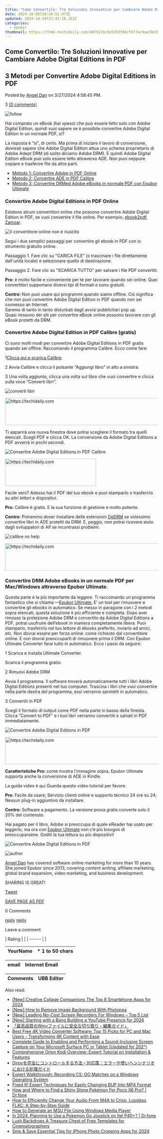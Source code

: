 ```yaml
---
title: "Come Convertilo: Tre Soluzioni Innovative per Cambiare Adobe Digital Editions in PDF"
date: 2024-10-08T20:34:52.973Z
updated: 2024-10-14T23:43:18.152Z
categories:
  - epubor
thumbnail: https://thmb.techidaily.com/4d7617bc6e515df66cf877ac9aa76e35a27d5b140b89f27b65013967fb63481d.jpg
---
```


## Come Convertilo: Tre Soluzioni Innovative per Cambiare Adobe Digital Editions in PDF

## 3 Metodi per Convertire Adobe Digital Editions in PDF

Posted by [Angel Dan](http://www.epubor.com/mailto:epubor.muzhi1989@gmail.com) on 3/27/2024 4:58:45 PM.

3 [(0 comments)](http://www.epubor.com/#comment-area) 

![follow](http://www.epubor.com/images/follow.png)

Hai comprato un eBook (hai speso) che può essere letto solo con Adobe Digital Edition, quindi vuoi sapere se è possibile convertire Adobe Digital Edition in un normale PDF, sì? 

La risposta è “sì”, di certo. Ma prima di iniziare il lavoro di conversione, dovresti sapere che Adobe Digital Edition attua uno schema proprietario di Adobe Adept DRM (di solito diciamo Adobe DRM). E quindi Adobe Digital Edition eBook può solo essere letto attraverso ADE. Non puoi neppure copiare e trasferire file da altre parti. 

* [Metodo 1: Convertire Adobe in PDF Online](https://tools.techidaily.com/epubor/products/)
* [Metodo 2: Convertire ADE in PDF Calibre](https://tools.techidaily.com/epubor/products/)
* [Metodo 3: Convertire DRMed Adobe eBooks in normale PDF con Epubor Ultimate](https://tools.techidaily.com/epubor/products/)

###  Convertire Adobe Digital Editions in PDF Online

Esistono alcuni convertitori online che possono convertire Adobe Digital Edition in PDF, se vuoi convertire il file online. Per esempio, [ebook2pdf](https://ebook2pdf.com/), [Zamzar](https://www.zamzar.com/). 

![il convertitore online non è riuscito](https://www.epubor.com/images/uppic/ebook2pdf-online-failed.png)

Segui i due semplici passaggi per convertire gli ebook in PDF con lo strumento gratuito online. 

Passaggio 1\. Fare clic su "CARICA FILE" (o trascinare i file direttamente dall'unità locale) e selezionare quello di destinazione. 

Passaggio 2\. Fare clic su "SCARICA TUTTO" per salvare i file PDF convertiti. 

**Pro:** è molto facile e conveniente per te per lavorare quando sei online. Quei convertitori supportano diversi tipi di formati e sono gratuiti. 

**Contro:** Non puoi usare qui programmi quando siamo offline. Ciò significa che non puoi convertire Adobe Digital Edition in PDF quando non sei connesso an Internet.   
 Saremo di tanto in tanto disturbati dagli avvisi pubblicitari pop up.  
 Quasi nessuno dei siti per convertire eBook online possono lavorare con gli eBook protetti da DRM.

### Convertire Adobe Digital Edition in PDF Calibre (gratis)

Ci sono molti modi per convertire Adobe Digital Editions in PDF gratis quando sei offline. Raccomando il programma Calibre. Ecco come fare:

1[Clicca qui e scarica Calibre](http://calibre-ebook.com/download).

2 Avvia Calibre e clicca il pulsante “Aggiungi libro” in alto a sinistra.

3 Una volta aggiunto, clicca una volta sul libro che vuoi convertire e clicca sulla voce “Converti libri”. 

![converti libri](https://epubor.com/images/uppic/converti-libri.png)

<!-- affiliate ads begin -->
<a href="https://appsumo.8odi.net/c/5597632/2137380/7443" target="_top" id="2137380">
  <img src="//a.impactradius-go.com/display-ad/7443-2137380" border="0" alt="https://techidaily.com" width="728" height="90"/>
</a>
<img height="0" width="0" src="https://appsumo.8odi.net/i/5597632/2137380/7443" style="position:absolute;visibility:hidden;" border="0" />
<!-- affiliate ads end -->

Ti apparirà una nuova finestra dove potrai scegliere il formato tra quelli elencati. Scegli PDF e clicca OK. La conversione da Adobe Digital Editions a PDF avverrà in pochi secondi.

![Convertire Adobe Digital Editions in PDF Calibre](https://epubor.com/images/uppic/convertire-ade-in-pdf-calibre.png)

<!-- affiliate ads begin -->
<a href="https://laganoo.pxf.io/c/5597632/1657395/16446" target="_top" id="1657395">
  <img src="//a.impactradius-go.com/display-ad/16446-1657395" border="0" alt="https://techidaily.com" width="300" height="90"/>
</a>
<img height="0" width="0" src="https://laganoo.pxf.io/i/5597632/1657395/16446" style="position:absolute;visibility:hidden;" border="0" />
<!-- affiliate ads end -->

Facile vero? Adesso hai il PDF del tuo ebook e puoi stamparlo o trasferirlo su altri lettori e dispositivi. 

**Pro:** Calibre è gratis. E la sua funzione di gestione è molto potente. 

**Contro:** Potremmo dover installare delle estensioni [DeDRM](https://tools.techidaily.com/epubor/products/) se volessimo convertire libri in ADE protetti da DRM. E, peggio, non potrai ricevere aiuto dagli sviluppatori di Alf se incontrassi problemi. 

![calibre no help](http://www.epubor.com/images/uppic/alf-help.png)

<!-- affiliate ads begin -->
<a href="https://aligracehair.sjv.io/c/5597632/2027167/19272" target="_top" id="2027167">
  <img src="//a.impactradius-go.com/display-ad/19272-2027167" border="0" alt="https://techidaily.com" width="728" height="90"/>
</a>
<img height="0" width="0" src="https://aligracehair.sjv.io/i/5597632/2027167/19272" style="position:absolute;visibility:hidden;" border="0" />
<!-- affiliate ads end -->

### Convertire DRM Adobe eBooks in un normale PDF per Mac/Windows attraverso Epubor Ultimate.

 Questa parte è la più importante da leggere. Ti raccomando un programma fantastico che si chiama —[Epubor Ultimate.](https://tools.techidaily.com/epubor/ultimate/) E’ un tool per rimuovere e convertire gli ebooks in automatico. Se messo in paragone con i 2 metodi sopra elencati, questa soluzione è più efficiente e completa. Dopo aver rimosso la protezione Adobe DRM e convertito da Adobe Digital Editions a PDF, potrai usufruire dell’ebook in maniera completamente libera. Puoi stamparlo, trasferirlo nel tuo lettore di ebooks preferito, inviarlo ad amici, etc. Non dovrai essere per forza online: come richiesto dal convertitore online. E non dovrai preoccuparti di rimuovere prima il DRM. Con Epubor Ultimate Converter farai tutto in automatico. Ecco i passi da seguire:

1 Scarica e installa Ultimate Converter.

Scarica il programma gratis:

[](https://tools.techidaily.com/epubor/ultimate/) [](https://tools.techidaily.com/epubor/ultimate/) 

2 Rimuovi Adobe DRM

Avvia il programma. Il software troverà automaticamente tutti i libri Adobe Digital Editions presenti nel tuo computer. Trascina i libri che vuoi convertire nella parte destra del programma, essi verranno sprotetti in automatico. 

3 Convertili in PDF 

Scegli il formato di output come PDF nella parte in basso della finesta. Clicca “Convert to PDF” e i tuoi libri verranno convertiti e salvati in PDF immediatamente.

![Convertire Adobe Digital Editions in PDF](https://epubor.com/images/uppic/convert-adobe-digital-editions-to-pdf.gif)

<!-- affiliate ads begin -->
<a href="https://aligracehair.sjv.io/c/5597632/1959778/19272" target="_top" id="1959778">
  <img src="//a.impactradius-go.com/display-ad/19272-1959778" border="0" alt="https://techidaily.com" width="728" height="90"/>
</a>
<img height="0" width="0" src="https://aligracehair.sjv.io/i/5597632/1959778/19272" style="position:absolute;visibility:hidden;" border="0" />
<!-- affiliate ads end -->

**Caratteristiche Pro:** come mostra l'immagine sopra, Epubor Ultimate supporta anche la conversione di ADE in Kindle. 

La guida video è qui Guarda questo video tutorial per favore.

**Pro:** Facile da usare; Servizio clienti online e supporto tecnico 24 ore su 24; Nessun plug-in aggiuntivo da installare. 

**Contro:** Software a pagamento. La versione prova gratis converte solo il 20% del contenuto.

Hai pagato per il libro, Adobe si preoccupa di quale eReader hai usato per leggerlo, ma ora con [Epubor Ultimate](https://tools.techidaily.com/epubor/ultimate/) non c’è più bisogno di preoccuparsene. Goditi la tua lettura su più dispositivi!

![Convertire Adobe Digital Editions in PDF](https://epubor.com/images/uppic/adobe-acsm-in-pdf.png)

![author](http://www.epubor.com/images/uppic/author-dan.jpg)

[Angel Dan](http://www.epubor.com/mailto:epubor.muzhi1989@gmail.com) has covered software online marketing for more than 10 years. She joined Epubor since 2013, covering content writing, affiliate marketing, global brand expansion, video marketing, and business development.

SHARING IS GREAT!

[Tweet](https://twitter.com/share) 

[SAVE PAGE AS PDF](https://tools.techidaily.com/epubor/products/) 

0 Comments

[reply](https://tools.techidaily.com/epubor/products/) [reply](https://tools.techidaily.com/epubor/products/) 

Leave a comment

| Rating |  |
| ------ |  |

| YourName | \*  1 to 50 chars |
| -------- | ----------------- |

| email | Internet Email |
| ----- | -------------- |

| Comments | UBB Editor |
| -------- | ---------- |

<ins class="adsbygoogle"
     style="display:block"
     data-ad-format="autorelaxed"
     data-ad-client="ca-pub-7571918770474297"
     data-ad-slot="1223367746"></ins>

<ins class="adsbygoogle"
     style="display:block"
     data-ad-client="ca-pub-7571918770474297"
     data-ad-slot="8358498916"
     data-ad-format="auto"
     data-full-width-responsive="true"></ins>

<span class="atpl-alsoreadstyle">Also read:</span>
<div><ul>
<li><a href="https://fox-access.techidaily.com/new-creative-collage-companions-the-top-8-smartphone-apps-for-2024/"><u>[New] Creative Collage Companions The Top 8 Smartphone Apps for 2024</u></a></li>
<li><a href="https://some-techniques.techidaily.com/new-how-to-remove-image-background-with-photopea/"><u>[New] How to Remove Image Background With Photopea</u></a></li>
<li><a href="https://extra-guidance.techidaily.com/new-leading-no-cost-screen-recorders-for-windows-top-5-list/"><u>[New] Leading No-Cost Screen Recorders For Windows – Top 5 List</u></a></li>
<li><a href="https://youtube-tips.techidaily.com/tarting-with-a-bang-building-a-youtube-presence-for-2024/"><u>[New] Starting with a Bang Building a YouTube Presence for 2024</u></a></li>
<li><a href="https://discover-able.techidaily.com/1726029625537-wmv/"><u>「最高品質のWmvファイルに安全な切り取り・編集ガイド」</u></a></li>
<li><a href="https://some-approaches.techidaily.com/best-free-4k-video-converter-software-top-15-picks-for-pc-and-mac-users-transforming-4k-content-with-ease/"><u>Best Free 4K Video Converter Software: Top 15 Picks for PC and Mac Users - Transforming 4K Content with Ease</u></a></li>
<li><a href="https://discover-able.techidaily.com/complete-guide-to-enabling-and-performing-a-sound-inclusive-screen-capture-on-your-microsoft-surface-pc-or-tablet-updated-for-202/"><u>Complete Guide to Enabling and Performing a Sound-Inclusive Screen Capture on Your Microsoft Surface PC or Tablet (Updated for 202^)</u></a></li>
<li><a href="https://discover-able.techidaily.com/comprehensive-orion-kodi-overview-expert-tutorial-on-installation-and-features/"><u>Comprehensive Orion Kodi Overview: Expert Tutorial on Installation & Features</u></a></li>
<li><a href="https://discover-able.techidaily.com/dirpy/"><u>Dirpyを完全にコントロールする方法・対応策：エラーや使いヘンシナリオにおける処理ガイド</u></a></li>
<li><a href="https://discover-able.techidaily.com/expert-walkthrough-recording-cs-go-matches-on-a-windows-operating-system/"><u>Expert Walkthrough: Recording CS: GO Matches on a Windows Operating System</u></a></li>
<li><a href="https://discover-able.techidaily.com/fixed-it-expert-techniques-for-easily-changing-bup-into-mp4-format/"><u>Fixed It! Expert Techniques for Easily Changing BUP Into MP4 Format</u></a></li>
<li><a href="https://pokemon-go-android.techidaily.com/how-and-where-to-find-a-shiny-stone-pokemon-for-poco-x6-pro-drfone-by-drfone-virtual-android/"><u>How and Where to Find a Shiny Stone Pokémon For Poco X6 Pro? | Dr.fone</u></a></li>
<li><a href="https://discover-able.techidaily.com/how-to-efficiently-change-your-audio-from-m4a-to-crisp-lossless-flac-a-step-by-step-guide/"><u>How to Efficiently Change Your Audio From M4A to Crisp, Lossless FLAC: A Step-by-Step Guide</u></a></li>
<li><a href="https://discover-able.techidaily.com/how-to-generate-an-m3u-file-using-windows-media-player/"><u>How to Generate an M3U File Using Windows Media Player</u></a></li>
<li><a href="https://android-pokemon-go.techidaily.com/in-2024-planning-to-use-a-pokemon-go-joystick-on-itel-p40plus-drfone-by-drfone-virtual-android/"><u>In 2024, Planning to Use a Pokemon Go Joystick on Itel P40+? | Dr.fone</u></a></li>
<li><a href="https://extra-lessons.techidaily.com/lush-backdrops-a-treasure-chest-of-free-templates-for-cinematographers/"><u>Lush Backdrops A Treasure Chest of Free Templates for Cinematographers</u></a></li>
<li><a href="https://extra-approaches.techidaily.com/snip-and-save-essential-tips-for-iphone-photo-cropping-apps-for-2024/"><u>Snip & Save Essential Tips for iPhone Photo Cropping Apps for 2024</u></a></li>
</ul></div>


